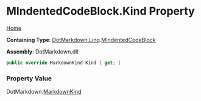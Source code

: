 <a name="_top"></a>

# MIndentedCodeBlock\.Kind Property

[Home](../../../../README.md#_top)

**Containing Type**: [DotMarkdown.Linq](../../README.md#_top)\.[MIndentedCodeBlock](../README.md#_top)

**Assembly**: DotMarkdown\.dll

```csharp
public override MarkdownKind Kind { get; }
```

### Property Value

DotMarkdown\.[MarkdownKind](../../../MarkdownKind/README.md#_top)

